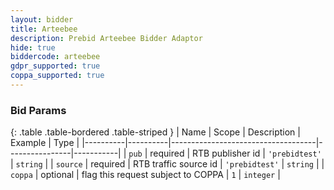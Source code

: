 ```yaml
---
layout: bidder
title: Arteebee
description: Prebid Arteebee Bidder Adaptor
hide: true
biddercode: arteebee
gdpr_supported: true
coppa_supported: true
---
```


### Bid Params

{: .table .table-bordered .table-striped }
| Name     | Scope    | Description                        | Example        | Type      |
|----------|----------|------------------------------------|----------------|-----------|
| `pub`    | required | RTB publisher id                   | `'prebidtest'` | `string`  |
| `source` | required | RTB traffic source id              | `'prebidtest'` | `string`  |
| `coppa`  | optional | flag this request subject to COPPA | `1`            | `integer` |
